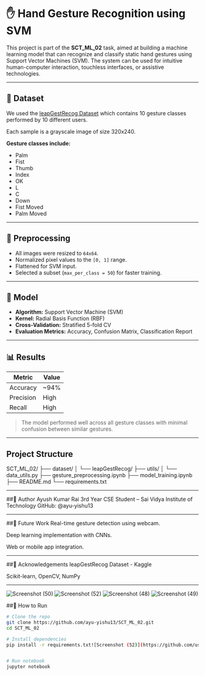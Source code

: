 # ✋ Hand Gesture Recognition using SVM

This project is part of the **SCT_ML_02** task, aimed at building a machine learning model that can recognize and classify static hand gestures using Support Vector Machines (SVM). The system can be used for intuitive human-computer interaction, touchless interfaces, or assistive technologies.

---

## 📁 Dataset

We used the [leapGestRecog Dataset](https://www.kaggle.com/datasets/gti-upm/leapgestrecog) which contains 10 gesture classes performed by 10 different users.

Each sample is a grayscale image of size 320x240.

**Gesture classes include:**
- Palm  
- Fist  
- Thumb  
- Index  
- OK  
- L  
- C  
- Down  
- Fist Moved  
- Palm Moved

---

## 🔧 Preprocessing

- All images were resized to `64x64`.
- Normalized pixel values to the `[0, 1]` range.
- Flattened for SVM input.
- Selected a subset (`max_per_class = 50`) for faster training.

---

## 🤖 Model

- **Algorithm:** Support Vector Machine (SVM)
- **Kernel:** Radial Basis Function (RBF)
- **Cross-Validation:** Stratified 5-fold CV
- **Evaluation Metrics:** Accuracy, Confusion Matrix, Classification Report

---

## 📊 Results

| Metric     | Value |
|------------|-------|
| Accuracy   | ~94%  |
| Precision  | High  |
| Recall     | High  |

> The model performed well across all gesture classes with minimal confusion between similar gestures.

---

## Project Structure

SCT_ML_02/
├── dataset/
│   └── leapGestRecog/
├── utils/
│   └── data_utils.py
├── gesture_preprocessing.ipynb
├── model_training.ipynb
├── README.md
└── requirements.txt
 
 ---

##👤 Author
Ayush Kumar Rai
3rd Year CSE Student – Sai Vidya Institute of Technology
GitHub: @ayu-yishu13

 ---

##📌 Future Work
Real-time gesture detection using webcam.

Deep learning implementation with CNNs.

Web or mobile app integration.

 ---

##🌟 Acknowledgements
leapGestRecog Dataset - Kaggle

Scikit-learn, OpenCV, NumPy

 ---
![Screenshot (50)](https://github.com/user-attachments/assets/b514b93e-1e38-47b5-a625-06b61e27486f)
![Screenshot (52)](https://github.com/user-attachments/assets/d3c847c2-3ec0-4271-9546-a21dabb3e365)
![Screenshot (48)](https://github.com/user-attachments/assets/986840e5-779c-4a8d-b705-872ebd56678e)
![Screenshot (49)](https://github.com/user-attachments/assets/6740218c-9185-481a-8539-69377cf10dfb)


##🚀 How to Run

```bash
# Clone the repo
git clone https://github.com/ayu-yishu13/SCT_ML_02.git
cd SCT_ML_02

# Install dependencies
pip install -r requirements.txt![Screenshot (52)](https://github.com/user-attachments/assets/43f38512-c1d5-4e3a-9253-24759fd69e70)


# Run notebook
jupyter notebook
